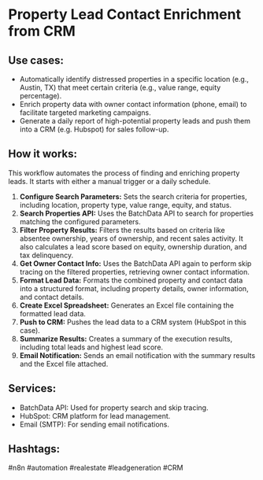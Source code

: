 # Property Lead Contact Enrichment from CRM

## Use cases:
- Automatically identify distressed properties in a specific location (e.g., Austin, TX) that meet certain criteria (e.g., value range, equity percentage).
- Enrich property data with owner contact information (phone, email) to facilitate targeted marketing campaigns.
- Generate a daily report of high-potential property leads and push them into a CRM (e.g. Hubspot) for sales follow-up.

## How it works:
This workflow automates the process of finding and enriching property leads. It starts with either a manual trigger or a daily schedule.
1.  **Configure Search Parameters:** Sets the search criteria for properties, including location, property type, value range, equity, and status.
2.  **Search Properties API:** Uses the BatchData API to search for properties matching the configured parameters.
3.  **Filter Property Results:** Filters the results based on criteria like absentee ownership, years of ownership, and recent sales activity. It also calculates a lead score based on equity, ownership duration, and tax delinquency.
4.  **Get Owner Contact Info:** Uses the BatchData API again to perform skip tracing on the filtered properties, retrieving owner contact information.
5.  **Format Lead Data:** Formats the combined property and contact data into a structured format, including property details, owner information, and contact details.
6.  **Create Excel Spreadsheet:** Generates an Excel file containing the formatted lead data.
7.  **Push to CRM:** Pushes the lead data to a CRM system (HubSpot in this case).
8.  **Summarize Results:** Creates a summary of the execution results, including total leads and highest lead score.
9.  **Email Notification:** Sends an email notification with the summary results and the Excel file attached.

## Services:
-   BatchData API: Used for property search and skip tracing.
-   HubSpot: CRM platform for lead management.
-   Email (SMTP): For sending email notifications.

## Hashtags:
#n8n #automation #realestate #leadgeneration #CRM
